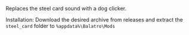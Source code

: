 Replaces the steel card sound with a dog clicker. 

Installation:
Download the desired archive from releases and extract the `steel_card` folder to `%appdata%\Balatro\Mods`
